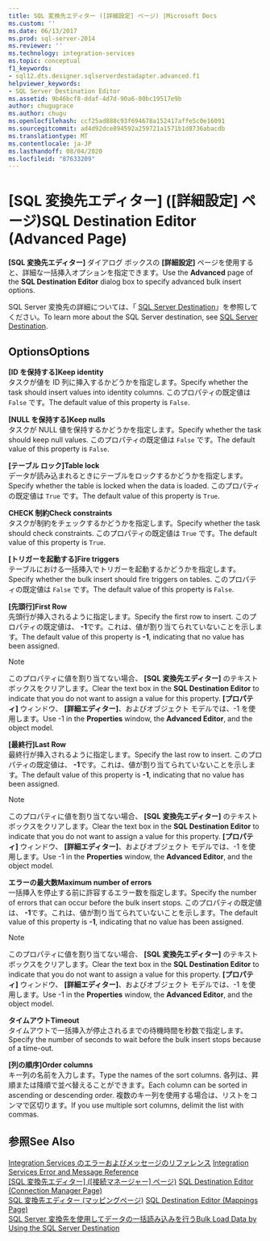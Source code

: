 ```yaml
---
title: SQL 変換先エディター ([詳細設定] ページ) |Microsoft Docs
ms.custom: ''
ms.date: 06/13/2017
ms.prod: sql-server-2014
ms.reviewer: ''
ms.technology: integration-services
ms.topic: conceptual
f1_keywords:
- sql12.dts.designer.sqlserverdestadapter.advanced.f1
helpviewer_keywords:
- SQL Server Destination Editor
ms.assetid: 9b46bcf8-ddaf-4d7d-90a6-80bc19517e9b
author: chugugrace
ms.author: chugu
ms.openlocfilehash: ccf25ad888c93f694678a152417affe5c0e16091
ms.sourcegitcommit: ad4d92dce894592a259721a1571b1d8736abacdb
ms.translationtype: MT
ms.contentlocale: ja-JP
ms.lasthandoff: 08/04/2020
ms.locfileid: "87633209"
---
```

# <a name="sql-destination-editor-advanced-page"></a><span data-ttu-id="4f9d6-102">[SQL 変換先エディター] ([詳細設定] ページ)</span><span class="sxs-lookup"><span data-stu-id="4f9d6-102">SQL Destination Editor (Advanced Page)</span></span>
  <span data-ttu-id="4f9d6-103">**[SQL 変換先エディター]** ダイアログ ボックスの **[詳細設定]** ページを使用すると、詳細な一括挿入オプションを指定できます。</span><span class="sxs-lookup"><span data-stu-id="4f9d6-103">Use the **Advanced** page of the **SQL Destination Editor** dialog box to specify advanced bulk insert options.</span></span>  
  
 <span data-ttu-id="4f9d6-104">SQL Server 変換先の詳細については、「 [SQL Server Destination](data-flow/sql-server-destination.md)」を参照してください。</span><span class="sxs-lookup"><span data-stu-id="4f9d6-104">To learn more about the SQL Server destination, see [SQL Server Destination](data-flow/sql-server-destination.md).</span></span>  
  
## <a name="options"></a><span data-ttu-id="4f9d6-105">Options</span><span class="sxs-lookup"><span data-stu-id="4f9d6-105">Options</span></span>  
 <span data-ttu-id="4f9d6-106">**[ID を保持する]**</span><span class="sxs-lookup"><span data-stu-id="4f9d6-106">**Keep identity**</span></span>  
 <span data-ttu-id="4f9d6-107">タスクが値を ID 列に挿入するかどうかを指定します。</span><span class="sxs-lookup"><span data-stu-id="4f9d6-107">Specify whether the task should insert values into identity columns.</span></span> <span data-ttu-id="4f9d6-108">このプロパティの既定値は `False` です。</span><span class="sxs-lookup"><span data-stu-id="4f9d6-108">The default value of this property is `False`.</span></span>  
  
 <span data-ttu-id="4f9d6-109">**[NULL を保持する]**</span><span class="sxs-lookup"><span data-stu-id="4f9d6-109">**Keep nulls**</span></span>  
 <span data-ttu-id="4f9d6-110">タスクが NULL 値を保持するかどうかを指定します。</span><span class="sxs-lookup"><span data-stu-id="4f9d6-110">Specify whether the task should keep null values.</span></span> <span data-ttu-id="4f9d6-111">このプロパティの既定値は `False` です。</span><span class="sxs-lookup"><span data-stu-id="4f9d6-111">The default value of this property is `False`.</span></span>  
  
 <span data-ttu-id="4f9d6-112">**[テーブル ロック]**</span><span class="sxs-lookup"><span data-stu-id="4f9d6-112">**Table lock**</span></span>  
 <span data-ttu-id="4f9d6-113">データが読み込まれるときにテーブルをロックするかどうかを指定します。</span><span class="sxs-lookup"><span data-stu-id="4f9d6-113">Specify whether the table is locked when the data is loaded.</span></span> <span data-ttu-id="4f9d6-114">このプロパティの既定値は `True` です。</span><span class="sxs-lookup"><span data-stu-id="4f9d6-114">The default value of this property is `True`.</span></span>  
  
 <span data-ttu-id="4f9d6-115">**CHECK 制約**</span><span class="sxs-lookup"><span data-stu-id="4f9d6-115">**Check constraints**</span></span>  
 <span data-ttu-id="4f9d6-116">タスクが制約をチェックするかどうかを指定します。</span><span class="sxs-lookup"><span data-stu-id="4f9d6-116">Specify whether the task should check constraints.</span></span> <span data-ttu-id="4f9d6-117">このプロパティの既定値は `True` です。</span><span class="sxs-lookup"><span data-stu-id="4f9d6-117">The default value of this property is `True`.</span></span>  
  
 <span data-ttu-id="4f9d6-118">**[トリガーを起動する]**</span><span class="sxs-lookup"><span data-stu-id="4f9d6-118">**Fire triggers**</span></span>  
 <span data-ttu-id="4f9d6-119">テーブルにおける一括挿入でトリガーを起動するかどうかを指定します。</span><span class="sxs-lookup"><span data-stu-id="4f9d6-119">Specify whether the bulk insert should fire triggers on tables.</span></span> <span data-ttu-id="4f9d6-120">このプロパティの既定値は `False` です。</span><span class="sxs-lookup"><span data-stu-id="4f9d6-120">The default value of this property is `False`.</span></span>  
  
 <span data-ttu-id="4f9d6-121">**[先頭行]**</span><span class="sxs-lookup"><span data-stu-id="4f9d6-121">**First Row**</span></span>  
 <span data-ttu-id="4f9d6-122">先頭行が挿入されるように指定します。</span><span class="sxs-lookup"><span data-stu-id="4f9d6-122">Specify the first row to insert.</span></span> <span data-ttu-id="4f9d6-123">このプロパティの既定値は、 **-1**です。これは、値が割り当てられていないことを示します。</span><span class="sxs-lookup"><span data-stu-id="4f9d6-123">The default value of this property is **-1**, indicating that no value has been assigned.</span></span>  
  
> [!NOTE]  
>  <span data-ttu-id="4f9d6-124">このプロパティに値を割り当てない場合、 **[SQL 変換先エディター]** のテキスト ボックスをクリアします。</span><span class="sxs-lookup"><span data-stu-id="4f9d6-124">Clear the text box in the **SQL Destination Editor** to indicate that you do not want to assign a value for this property.</span></span> <span data-ttu-id="4f9d6-125">**[プロパティ]** ウィンドウ、 **[詳細エディター]**、およびオブジェクト モデルでは、-1 を使用します。</span><span class="sxs-lookup"><span data-stu-id="4f9d6-125">Use -1 in the **Properties** window, the **Advanced Editor**, and the object model.</span></span>  
  
 <span data-ttu-id="4f9d6-126">**[最終行]**</span><span class="sxs-lookup"><span data-stu-id="4f9d6-126">**Last Row**</span></span>  
 <span data-ttu-id="4f9d6-127">最終行が挿入されるように指定します。</span><span class="sxs-lookup"><span data-stu-id="4f9d6-127">Specify the last row to insert.</span></span> <span data-ttu-id="4f9d6-128">このプロパティの既定値は、 **-1**です。これは、値が割り当てられていないことを示します。</span><span class="sxs-lookup"><span data-stu-id="4f9d6-128">The default value of this property is **-1**, indicating that no value has been assigned.</span></span>  
  
> [!NOTE]  
>  <span data-ttu-id="4f9d6-129">このプロパティに値を割り当てない場合、 **[SQL 変換先エディター]** のテキスト ボックスをクリアします。</span><span class="sxs-lookup"><span data-stu-id="4f9d6-129">Clear the text box in the **SQL Destination Editor** to indicate that you do not want to assign a value for this property.</span></span> <span data-ttu-id="4f9d6-130">**[プロパティ]** ウィンドウ、 **[詳細エディター]**、およびオブジェクト モデルでは、-1 を使用します。</span><span class="sxs-lookup"><span data-stu-id="4f9d6-130">Use -1 in the **Properties** window, the **Advanced Editor**, and the object model.</span></span>  
  
 <span data-ttu-id="4f9d6-131">**エラーの最大数**</span><span class="sxs-lookup"><span data-stu-id="4f9d6-131">**Maximum number of errors**</span></span>  
 <span data-ttu-id="4f9d6-132">一括挿入を停止する前に許容するエラー数を指定します。</span><span class="sxs-lookup"><span data-stu-id="4f9d6-132">Specify the number of errors that can occur before the bulk insert stops.</span></span> <span data-ttu-id="4f9d6-133">このプロパティの既定値は、 **-1**です。これは、値が割り当てられていないことを示します。</span><span class="sxs-lookup"><span data-stu-id="4f9d6-133">The default value of this property is **-1**, indicating that no value has been assigned.</span></span>  
  
> [!NOTE]  
>  <span data-ttu-id="4f9d6-134">このプロパティに値を割り当てない場合、 **[SQL 変換先エディター]** のテキスト ボックスをクリアします。</span><span class="sxs-lookup"><span data-stu-id="4f9d6-134">Clear the text box in the **SQL Destination Editor** to indicate that you do not want to assign a value for this property.</span></span> <span data-ttu-id="4f9d6-135">**[プロパティ]** ウィンドウ、 **[詳細エディター]**、およびオブジェクト モデルでは、-1 を使用します。</span><span class="sxs-lookup"><span data-stu-id="4f9d6-135">Use -1 in the **Properties** window, the **Advanced Editor**, and the object model.</span></span>  
  
 <span data-ttu-id="4f9d6-136">**タイムアウト**</span><span class="sxs-lookup"><span data-stu-id="4f9d6-136">**Timeout**</span></span>  
 <span data-ttu-id="4f9d6-137">タイムアウトで一括挿入が停止されるまでの待機時間を秒数で指定します。</span><span class="sxs-lookup"><span data-stu-id="4f9d6-137">Specify the number of seconds to wait before the bulk insert stops because of a time-out.</span></span>  
  
 <span data-ttu-id="4f9d6-138">**[列の順序]**</span><span class="sxs-lookup"><span data-stu-id="4f9d6-138">**Order columns**</span></span>  
 <span data-ttu-id="4f9d6-139">キー列の名前を入力します。</span><span class="sxs-lookup"><span data-stu-id="4f9d6-139">Type the names of the sort columns.</span></span> <span data-ttu-id="4f9d6-140">各列は、昇順または降順で並べ替えることができます。</span><span class="sxs-lookup"><span data-stu-id="4f9d6-140">Each column can be sorted in ascending or descending order.</span></span> <span data-ttu-id="4f9d6-141">複数のキー列を使用する場合は、リストをコンマで区切ります。</span><span class="sxs-lookup"><span data-stu-id="4f9d6-141">If you use multiple sort columns, delimit the list with commas.</span></span>  
  
## <a name="see-also"></a><span data-ttu-id="4f9d6-142">参照</span><span class="sxs-lookup"><span data-stu-id="4f9d6-142">See Also</span></span>  
 <span data-ttu-id="4f9d6-143">[Integration Services のエラーおよびメッセージのリファレンス](../../2014/integration-services/integration-services-error-and-message-reference.md) </span><span class="sxs-lookup"><span data-stu-id="4f9d6-143">[Integration Services Error and Message Reference](../../2014/integration-services/integration-services-error-and-message-reference.md) </span></span>  
 <span data-ttu-id="4f9d6-144">[[SQL 変換先エディター] &#40;[接続マネージャー] ページ&#41;](../../2014/integration-services/sql-destination-editor-connection-manager-page.md) </span><span class="sxs-lookup"><span data-stu-id="4f9d6-144">[SQL Destination Editor &#40;Connection Manager Page&#41;](../../2014/integration-services/sql-destination-editor-connection-manager-page.md) </span></span>  
 <span data-ttu-id="4f9d6-145">[SQL 変換先エディター &#40;マッピングページ&#41;](../../2014/integration-services/sql-destination-editor-mappings-page.md) </span><span class="sxs-lookup"><span data-stu-id="4f9d6-145">[SQL Destination Editor &#40;Mappings Page&#41;](../../2014/integration-services/sql-destination-editor-mappings-page.md) </span></span>  
 [<span data-ttu-id="4f9d6-146">SQL Server 変換先を使用してデータの一括読み込みを行う</span><span class="sxs-lookup"><span data-stu-id="4f9d6-146">Bulk Load Data by Using the SQL Server Destination</span></span>](data-flow/bulk-load-data-by-using-the-sql-server-destination.md)  
  
  
